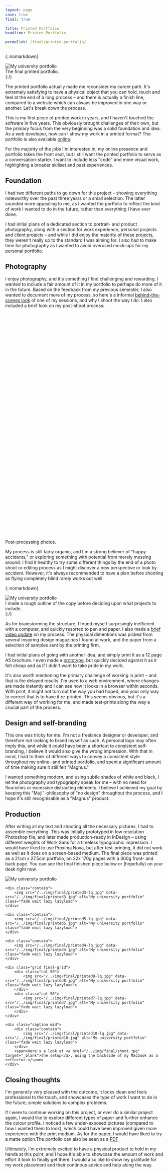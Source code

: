 ```yaml
---
layout: page
case: true
final: true

title: Printed Portfolio
headline: Printed Portfolio

permalink: /final/printed-portfolio/
---
```


{::nomarkdown}
<div class="caption mid">
	<div class="contain">
		<img src="/../img/final/printed-lq.jpg" data-src="/../img/final/printed.jpg" alt="My university portfolio" class="fade wait lazyload lazy">
	</div>
	<span>The final printed portfolio.</span>
</div>
{:/}

<div class="div"></div>

<p class="lead">The printed portfolio actually made me reconsider my career path. It's extremely satisfying to have a physical object that you can hold, touch and feel at the end of a long process – and there is actually a finish line, compared to a website which can always be improved in one way or another. Let's break down the process.</p>

<p class="pull pull-left">
	This is my first piece of printed work in years, and I haven't touched the software in five years. This obviously brought challenges of their own, but the primary focus from the very beginning was a solid foundation and idea. As a web developer, how can I show my work in a printed format?
	<span>The portfolio is also available <a href="/../img/final/print.pdf" target="_blank">online</a>.</span>
</p>

For the majority of the jobs I'm interested in, my online presence and portfolio takes the front seat, but I still want the printed portfolio to serve as a conversation-starter. I want to include less "code" and more visual work, highlighting a broader skillset and past experiences.

<div class="div"></div>

## Foundation

I had two different paths to go down for this project – showing everything noteworthy over the past three years or a small selection. The latter sounded more appealing to me, as I wanted the portfolio to reflect the kind of work I wanted to do in the future, rather than everything I have ever done.

I had initial plans of a dedicated section to portrait- and product photography, along with a section for work experience, personal projects and client projects – and while I did enjoy the majority of these projects, they weren't really up to the standard I was aiming for. I also had to make time for photography as I wanted to avoid overused mock-ups for my personal portfolio.

<div class="div"></div>

## Photography

I enjoy photography, and it's something I find challenging and rewarding. I wanted to include a fair amount of it in my portfolio to perhaps do more of it in the future. Based on the feedback from my previous semester, I also wanted to document more of my process, so here's a informal <a href="https://www.youtube.com/watch?v=LxeXftX5uo4" target="_blank">behind-the-scenes look</a> of one of my sessions, and why I shoot the way I do. I also included a brief look on my post-shoot process:

<div class="div"></div>

<div class="caption mid">
	<div class="contain black">
		<div class="article-video fade wait" id="video">
			<iframe width="1280" height="720" data-src="https://www.youtube.com/embed/SsQ7gymVSn4?rel=0&amp;showinfo=0&amp;color=white" allowfullscreen frameborder="0" class="lazy lazyload"></iframe>
		</div>
	</div>
	<span>Post-processing photos.</span>
</div>

<div class="div"></div>

My process is still fairly organic, and I'm a strong believer of "happy accidents," or exploring something with potential from merely messing around. I find it healthy to try some different things by the end of a photo shoot or editing process as I might discover a new perspective or look by accident. However, it's always recommended to have a plan before shooting as flying completely blind rarely works out well.

<div class="div"></div>

{::nomarkdown}
<div class="caption mid">
	<div class="contain black">
		<img src="/../img/final/text-lq.png" data-src="/../img/final/text.png" alt="My university portfolio" class="fade wait lazy lazyload">
	</div>
	<span>I made a rough outline of the copy before deciding upon what projects to include.</span>
</div>
{:/}

<div class="div"></div>

As for brainstorming the structure, I found myself surprisingly inefficient with a computer, and quickly resorted to pen and paper. I also made a <a href="https://www.youtube.com/watch?v=2oSMrf6LHZY" target="_blank">brief video update</a> on my process. The physical dimentions was picked from several inspiring design magazines I found at work, and the paper from a selection of samples sent by the printing firm.

I had initial plans of going with another idea, and simply print it as a 12 page A5 brochure. I even made a <a href="/../img/final/prototype.jpg" target="_blank">prototype</a>, but quickly decided against it as it felt cheap and as if I didn't want to take pride in my work.

It's also worth mentioning the primary challenge of working in print – and that is the delayed results. I'm used to a web environment, where changes are made instantly and I can see how it looks in a browser within seconds. With print, it might not turn out the way you had hoped, and your only way to correct that is to have it re-printed. This seems obvious, but it's a different way of working for me, and made test-prints along the way a crucial part of the process.

<div class="div"></div>

## Design and self-branding

This one was tricky for me. I'm not a freelance designer or developer, and therefore not looking to brand myself as such. A personal logo may often imply this, and while it could have been a shortcut to consistent self-branding, I believe it would also give the wrong impression. With that in mind, I had to think of different ways to convey a consistent style throughout my online- and printed portfolio, and spent a significant amount of time making sure it still felt "Magnus."

I wanted something modern, and using subtle shades of white and black, I let the photography and typography speak for me – with no need for flourishes or excessive distracting elements. I believe I achieved my goal by keeping this "Muji"-philosophy of "no design" throughout the process, and I hope it's still recognisable as a "Magnus" product.

<div class="div"></div>

## Production

After writing all my text and shooting all the necessary pictures, I had to assemble everything. This was initially prototyped in low resolution Photoshop file, and later made production-ready in InDesign – using different weights of Work Sans for a timeless typographic impression. I would have liked to use Proxima Nova, but after test-printing, it did not work as well as it does on a screen-based medium. The final piece was printed as a 21cm x 27.5cm portfolio, on 32x 170g pages with a 300g front- and back page. You can see the final finished piece below or (hopefully) on your desk right now.

<div class="div"></div>

<div class="printed-thing">
	<div class="contain">
		<img src="/../img/final/printed6-lq.jpg" data-src="/../img/final/printed6.jpg" alt="My university portfolio" class="fade wait lazy lazyload">
	</div>

	<div class="contain">
		<img src="/../img/final/printed3-lq.jpg" data-src="/../img/final/printed3.jpg" alt="My university portfolio" class="fade wait lazy lazyload">
	</div>

	<div class="contain">
		<img src="/../img/final/printed5-lq.jpg" data-src="/../img/final/printed5.jpg" alt="My university portfolio" class="fade wait lazy lazyload">
	</div>

	<div class="contain">
		<img src="/../img/final/printed4-lq.jpg" data-src="/../img/final/printed4.jpg" alt="My university portfolio" class="fade wait lazy lazyload">
	</div>

	<div class="grid final-grid">
		<div class="col-50">
			<img src="/../img/final/printed8-lq.jpg" data-src="/../img/final/printed8.jpg" alt="My university portfolio" class="fade wait lazy lazyload">
		</div>
		<div class="col-50">
			<img src="/../img/final/printed7-lq.jpg" data-src="/../img/final/printed7.jpg" alt="My university portfolio" class="fade wait lazy lazyload">
		</div>
	</div>

	<div class="caption mid">
		<div class="contain">
			<img src="/../img/final/printed10-lq.jpg" data-src="/../img/final/printed10.jpg" alt="My university portfolio" class="fade wait lazy lazyload">
		</div>
		<span>Here's a look at <a href="/../img/final/shoot.jpg" target="_blank">the setup</a>, using the backside of my Macbook as a reflector.</span>
	</div>
</div>

<div class="div"></div>

## Closing thoughts

I'm generally very pleased with the outcome, it looks clean and feels professional to the touch, and showcases the type of work I want to do in the future; simple solutions to complex problems.

<p class="pull">If I were to continue working on this project, or ever do a similar project again, I would like to explore different types of paper and further enhance the colour profile. I noticed a few under-exposed pictures (compared to how I wanted them to look), which could have been improved given more experience with the print medium. As for the paper, I would have liked to try a matte option.<span>The portfolio can also be seen as a <a href="/../img/final/print.pdf" target="_blank">PDF</a></span></p>

Ultimately, I'm extremely excited to have a physical product to hold in my hands at this point, and I hope it's able to showcase the amount of work and effort it took to finally get there. I would also like to show my gratitude for my work placement and their continous advice and help along the way.